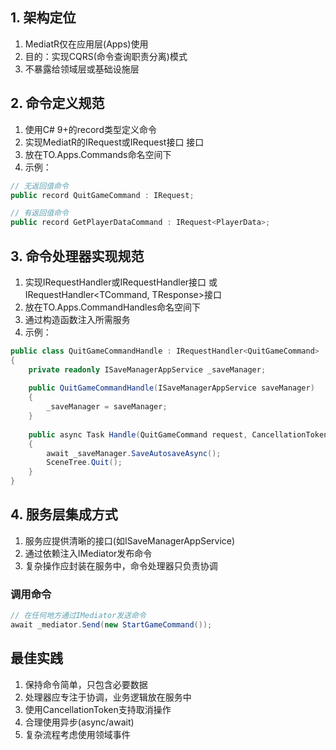 
## 1. 架构定位


1. MediatR仅在应用层(Apps)使用
2. 目的：实现CQRS(命令查询职责分离)模式
3. 不暴露给领域层或基础设施层

## 2. 命令定义规范


1. 使用C# 9+的record类型定义命令
2. 实现MediatR的IRequest或IRequest接口
接口
3. 放在TO.Apps.Commands命名空间下
4. 示例：


```csharp
// 无返回值命令
public record QuitGameCommand : IRequest;

// 有返回值命令
public record GetPlayerDataCommand : IRequest<PlayerData>;


```

## 3. 命令处理器实现规范


1. 实现IRequestHandler或IRequestHandler接口
或IRequestHandler<TCommand, TResponse>接口
2. 放在TO.Apps.CommandHandles命名空间下
3. 通过构造函数注入所需服务
4. 示例：


```csharp
public class QuitGameCommandHandle : IRequestHandler<QuitGameCommand>
{
    private readonly ISaveManagerAppService _saveManager;
    
    public QuitGameCommandHandle(ISaveManagerAppService saveManager)
    {
        _saveManager = saveManager;
    }
    
    public async Task Handle(QuitGameCommand request, CancellationToken cancellationToken)
    {
        await _saveManager.SaveAutosaveAsync();
        SceneTree.Quit();
    }
}


```

## 4. 服务层集成方式


1. 服务应提供清晰的接口(如ISaveManagerAppService)
2. 通过依赖注入IMediator发布命令
3. 复杂操作应封装在服务中，命令处理器只负责协调



### 调用命令


```csharp
// 在任何地方通过IMediator发送命令
await _mediator.Send(new StartGameCommand());


```

## 最佳实践


1. 保持命令简单，只包含必要数据
2. 处理器应专注于协调，业务逻辑放在服务中
3. 使用CancellationToken支持取消操作
4. 合理使用异步(async/await)
5. 复杂流程考虑使用领域事件
